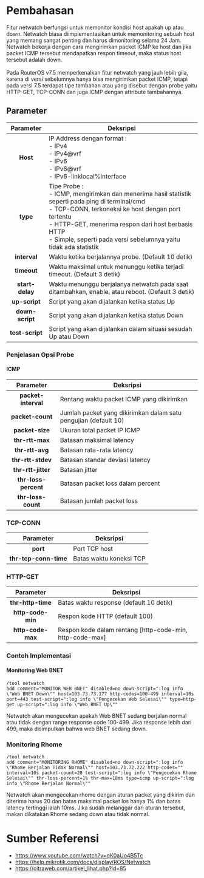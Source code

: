# Pembahasan
Fitur netwatch berfungsi untuk memonitor kondisi host apakah up atau down. Netwatch biasa diimplementasikan untuk memonitoring sebuah host yang memang sangat penting dan harus dimonitoring selama 24 Jam. Netwatch bekerja dengan cara mengirimkan packet ICMP ke host dan jika packet ICMP tersebut mendapatkan respon timeout, maka status host tersebut adalah down. 
<br>
<br>
Pada RouterOS v7.5 memperkenalkan fitur netwatch yang jauh lebih gila, karena di versi sebelumnya hanya bisa mengirimkan packet ICMP, tetapi pada versi 7.5 terdapat tipe tambahan atau yang disebut dengan probe yaitu HTTP-GET, TCP-CONN dan juga ICMP dengan attribute tambahannya. 

## Parameter
|    Parameter    | Deksripsi                                                                                                                                                                                                                                                                             |
|:---------------:|---------------------------------------------------------------------------------------------------------------------------------------------------------------------------------------------------------------------------------------------------------------------------------------|
|     **Host**    | IP Address dengan format : <br>- IPv4<br>- IPv4@vrf<br>- IPv6<br>- IPv6@vrf<br>- IPv6-linklocal%interface                                                                                                                                                                             |
|     **type**    | Tipe Probe :<br>- ICMP, mengirimkan dan menerima hasil statistik seperti pada ping di terminal/cmd<br>- TCP-CONN, terkoneksi ke host dengan port tertentu<br>- HTTP-GET, menerima respon dari host berbasis HTTP<br>- Simple, seperti pada versi sebelumnya yaitu tidak ada statistik |
|   **interval**  | Waktu ketika berjalannya probe. (Default 10 detik)                                                                                                                                                                                                                                    |
|   **timeout**   | Waktu maksimal untuk menunggu ketika terjadi timeout. (Default 3 detik)                                                                                                                                                                                                               |
| **start-delay** | Waktu menunggu berjalanya netwatch pada saat ditambahkan, enable, atau reboot. (Default 3 detik)                                                                                                                                                                                      |
|  **up-script**  | Script yang akan dijalankan ketika status Up                                                                                                                                                                                                                                          |
| **down-script** | Script yang akan dijalankan ketika status Down                                                                                                                                                                                                                                        |
| **test-script** | Script yang akan dijalankan dalam situasi sesudah Up atau Down                                                                                                                                                                                                                        |

### Penjelasan Opsi Probe
#### ICMP 
|       Parameter      | Deksripsi                                                       |
|:--------------------:|-----------------------------------------------------------------|
| **packet-interval**  | Rentang waktu packet ICMP yang dikirimkan                       |
| **packet-count**     | Jumlah packet yang dikirimkan dalam satu pengujian (default 10) |
| **packet-size**      | Ukuran total packet IP ICMP                                     |
| **thr-rtt-max**      | Batasan maksimal latency                                        |
| **thr-rtt-avg**      | Batasan rata-rata latency                                       |
| **thr-rtt-stdev**    | Batasan standar deviasi latency                                 |
| **thr-rtt-jitter**   | Batasan jitter                                                  |
| **thr-loss-percent** | Batasan packet loss dalam percent                               |
| **thr-loss-count**   | Batasan jumlah packet loss                                      |

### TCP-CONN
|       Parameter       | Deksripsi                   |
|:---------------------:|-----------------------------|
| **port**              | Port TCP host               |
| **thr-tcp-conn-time** | Batas waktu koneksi TCP     |

### HTTP-GET
|     Parameter     | Deksripsi                                                 |
|:-----------------:|-----------------------------------------------------------|
| **thr-http-time** | Batas waktu response (default 10 detik)                   |
| **http-code-min** | Respon kode HTTP (default 100)                            |
| **http-code-max** | Respon kode dalam rentang [http-code-min, http-code-max]  |

### Contoh Implementasi
#### Monitoring Web BNET
```rsc
/tool netwatch
add comment="MONITOR WEB BNET" disabled=no down-script=":log info \"Web BNET Down\"" host=103.73.73.177 http-codes=100-499 interval=10s port=443 test-script=":log info \"Pengecekan Web Selesai\"" type=http-get up-script=":log info \"Web BNET Up\""
```
Netwatch akan mengecekan apakah Web BNET sedang berjalan normal atau tidak dengan range response code 100-499. Jika response lebih dari 499, maka disimpulkan bahwa web BNET sedang down.

### Monitoring Rhome
```rsc
/tool netwatch
add comment="MONITORING RHOME" disabled=no down-script=":log info \"Rhome Berjalan Tidak Normal\"" host=103.73.72.222 http-codes="" interval=10s packet-count=20 test-script=":log info \"Pengecekan Rhome Selesai\"" thr-loss-percent=1% thr-max=10ms type=icmp up-script=":log info \"Rhome Berjalan Normal\""
```
Netwatch akan mengecekan rhome dengan aturan packet yang dikirim dan diterima harus 20 dan batas maksimal packet los hanya 1% dan batas latency tertinggi ialah 10ms. Jika sudah melanggar dari aturan tersebut, makan dikatakan Rhome sedang down atau tidak normal.


# Sumber Referensi
- https://www.youtube.com/watch?v=qK0aUo4B5Tc
- https://help.mikrotik.com/docs/display/ROS/Netwatch
- https://citraweb.com/artikel_lihat.php?id=85
